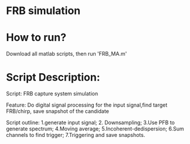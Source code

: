 # FRB simulation

# How to run?
Download all matlab scripts, then run 'FRB_MA.m'


# Script Description:
Script: FRB capture system simulation

Feature: Do digital signal processing for the input signal,find target FRB/chirp, save snapshot of the candidate

Script outline: 1.generate input signal; 2. Downsampling; 3.Use PFB to generate spectrum; 4.Moving average; 5.Incoherent-dedispersion; 6.Sum channels to find trigger; 7.Triggering and save snapshots.
